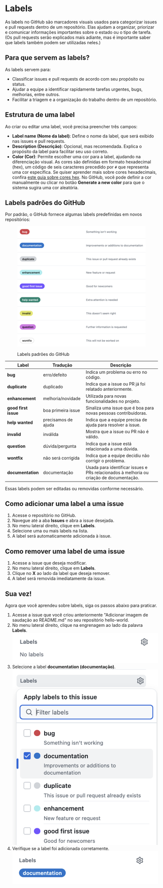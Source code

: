# Labels

As labels no GitHub são marcadores visuais usados para categorizar issues e pull requests dentro de um repositório. Elas ajudam a organizar, priorizar e comunicar informações importantes sobre o estado ou o tipo de tarefa. (Os pull requests serão explicados mais adiante, mas é importante saber que labels também podem ser utilizadas neles.)

## Para que servem as labels?

As labels servem para:

* Classificar issues e pull requests de acordo com seu propósito ou status.
* Ajudar a equipe a identificar rapidamente tarefas urgentes, bugs, melhorias, entre outros.
* Facilitar a triagem e a organização do trabalho dentro de um repositório.

## Estrutura de uma label

Ao criar ou editar uma label, você precisa preencher três campos:

* **Label name (Nome da label)**: Define o nome da label, que será exibido nas issues e pull requests.
* **Description (Descrição)**: Opcional, mas recomendada. Explica o propósito da label para facilitar seu uso correto.
* **Color (Cor)**: Permite escolher uma cor para a label, ajudando na diferenciação visual. As cores são definidas em formato hexadecimal (hex), um código de seis caracteres precedido por `#` que representa uma cor específica. Se quiser aprender mais sobre cores hexadecimais, confira [este guia sobre cores hex](https://cidesp.com.br/artigo/tabela-de-cores-hexadecimal). No GitHub, você pode definir a cor manualmente ou clicar no botão **Generate a new color** para que o sistema sugira uma cor aleatória.

## Labels padrões do GitHub

Por padrão, o GitHub fornece algumas labels predefinidas em novos repositórios:

<figure><img src="../../.gitbook/assets/image (2).png" alt=""><figcaption><p>Labels padrões do GitHub</p></figcaption></figure>

| Label                | Tradução            | Descrição                                                                               |
| -------------------- | ------------------- | --------------------------------------------------------------------------------------- |
| **bug**              | erro/defeito        | Indica um problema ou erro no código.                                                   |
| **duplicate**        | duplicado           | Indica que a issue ou PR já foi relatado anteriormente.                                 |
| **enhancement**      | melhoria/novidade   | Utilizada para novas funcionalidades no projeto.                                        |
| **good first issue** | boa primeira issue  | Sinaliza uma issue que é boa para novas pessoas contribuidoras.                         |
| **help wanted**      | precisamos de ajuda | Indica que a equipe precisa de ajuda para resolver a issue.                             |
| **invalid**          | inválida            | Mostra que a issue ou PR não é válido.                                                  |
| **question**         | dúvida/pergunta     | Indica que a issue está relacionada a uma dúvida.                                       |
| **wontfix**          | não será corrigida  | Indica que a equipe decidiu não corrigir o problema.                                    |
| **documentation**    | documentação        | Usada para identificar issues e PRs relacionados à melhoria ou criação de documentação. |

Essas labels podem ser editadas ou removidas conforme necessário.

## Como adicionar uma label a uma issue

1. Acesse o repositório no GitHub.
2. Navegue até a aba **Issues** e abra a issue desejada.
3. No menu lateral direito, clique em **Labels**.
4. Selecione uma ou mais labels na lista.
5. A label será automaticamente adicionada à issue.

## Como remover uma label de uma issue

1. Acesse a issue que deseja modificar.
2. No menu lateral direito, clique em **Labels**.
3. Clique no **X** ao lado da label que deseja remover.
4. A label será removida imediatamente da issue.

## Sua vez!

Agora que você aprendeu sobre labels, siga os passos abaixo para praticar.

1. Acesse a issue que você criou anteriormente "Adicionar imagem de saudação ao README.md" no seu repositório hello-world.
2. No menu lateral direito, clique na engrenagem ao lado da palavra **Labels**.\
   ![](<../../.gitbook/assets/image (4).png>)
3. Selecione a label **documentation (documentação)**.\
   ![](<../../.gitbook/assets/image (3).png>)
4. Verifique se a label foi adicionada corretamente.\
   ![](<../../.gitbook/assets/image (5).png>)

